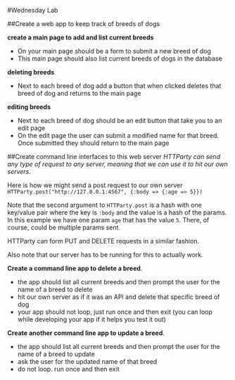 #Wednesday Lab

##Create a web app to keep track of breeds of dogs

**create a main page to add and list current breeds**
- On your main page should be a form to submit a new breed of dog
- This main page should also list current breeds of dogs in the database

**deleting breeds**
- Next to each breed of dog add a button that when clicked deletes that breed of dog and returns to the main page

**editing breeds**
- Next to each breed of dog should be an edit button that take you to an edit page
- On the edit page the user can submit a modified name for that breed. Once submitted they should return to the main page

##Create command line interfaces to this web server
*HTTParty can send any type of request to any server, meaning that we can use it to hit our own servers.*

Here is how we might send a post request to our own server
```HTTParty.post("http://127.0.0.1:4567", {:body => {:age => 5}})```

Note that the second argument to ```HTTParty.post``` is a hash with one key/value pair where the key is ```:body``` and the value is a hash of the params. In this example we have one param ```age``` that has the value ```5```. There, of course, could be multiple params sent.

HTTParty can form PUT and DELETE requests in a similar fashion.

Also note that our server has to be running for this to actually work.

**Create a command line app to delete a breed**.
- the app should list all current breeds and then prompt the user for the name of a breed to delete
- hit our own server as if it was an API and delete that specific breed of dog
- your app should not loop, just run once and then exit (you can loop while developing your app if it helps you test it out)

**Create another command line app to update a breed**.
- the app should list all current breeds and then prompt the user for the name of a breed to update
- ask the user for the updated name of that breed
- do not loop. run once and then exit
